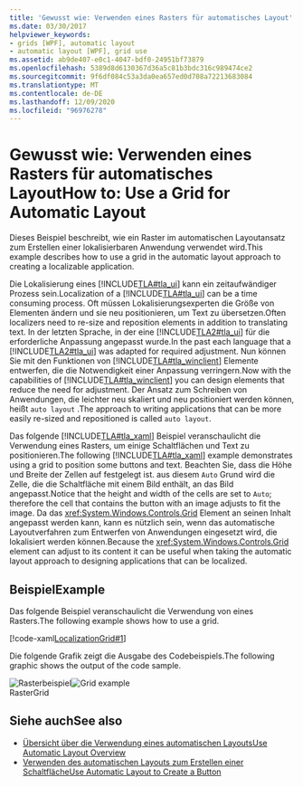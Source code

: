 ```yaml
---
title: 'Gewusst wie: Verwenden eines Rasters für automatisches Layout'
ms.date: 03/30/2017
helpviewer_keywords:
- grids [WPF], automatic layout
- automatic layout [WPF], grid use
ms.assetid: ab9de407-e0c1-4047-bdf0-24951bf73879
ms.openlocfilehash: 5389d8d6130367d36a5c81b3bdc316c989474ce2
ms.sourcegitcommit: 9f6df084c53a3da0ea657ed0d708a72213683084
ms.translationtype: MT
ms.contentlocale: de-DE
ms.lasthandoff: 12/09/2020
ms.locfileid: "96976278"
---
```

# <a name="how-to-use-a-grid-for-automatic-layout"></a><span data-ttu-id="cfea5-102">Gewusst wie: Verwenden eines Rasters für automatisches Layout</span><span class="sxs-lookup"><span data-stu-id="cfea5-102">How to: Use a Grid for Automatic Layout</span></span>
<span data-ttu-id="cfea5-103">Dieses Beispiel beschreibt, wie ein Raster im automatischen Layoutansatz zum Erstellen einer lokalisierbaren Anwendung verwendet wird.</span><span class="sxs-lookup"><span data-stu-id="cfea5-103">This example describes how to use a grid in the automatic layout approach to creating a localizable application.</span></span>  
  
 <span data-ttu-id="cfea5-104">Die Lokalisierung eines [!INCLUDE[TLA#tla_ui](../../../includes/tlasharptla-ui-md.md)] kann ein zeitaufwändiger Prozess sein.</span><span class="sxs-lookup"><span data-stu-id="cfea5-104">Localization of a [!INCLUDE[TLA#tla_ui](../../../includes/tlasharptla-ui-md.md)] can be a time consuming process.</span></span> <span data-ttu-id="cfea5-105">Oft müssen Lokalisierungsexperten die Größe von Elementen ändern und sie neu positionieren, um Text zu übersetzen.</span><span class="sxs-lookup"><span data-stu-id="cfea5-105">Often localizers need to re-size and reposition elements in addition to translating text.</span></span> <span data-ttu-id="cfea5-106">In der letzten Sprache, in der eine [!INCLUDE[TLA2#tla_ui](../../../includes/tla2sharptla-ui-md.md)] für die erforderliche Anpassung angepasst wurde.</span><span class="sxs-lookup"><span data-stu-id="cfea5-106">In the past each language that a [!INCLUDE[TLA2#tla_ui](../../../includes/tla2sharptla-ui-md.md)] was adapted for required adjustment.</span></span> <span data-ttu-id="cfea5-107">Nun können Sie mit den Funktionen von [!INCLUDE[TLA#tla_winclient](../../../includes/tlasharptla-winclient-md.md)] Elemente entwerfen, die die Notwendigkeit einer Anpassung verringern.</span><span class="sxs-lookup"><span data-stu-id="cfea5-107">Now with the capabilities of [!INCLUDE[TLA#tla_winclient](../../../includes/tlasharptla-winclient-md.md)] you can design elements that reduce the need for adjustment.</span></span> <span data-ttu-id="cfea5-108">Der Ansatz zum Schreiben von Anwendungen, die leichter neu skaliert und neu positioniert werden können, heißt `auto layout` .</span><span class="sxs-lookup"><span data-stu-id="cfea5-108">The approach to writing applications that can be more easily re-sized and repositioned is called `auto layout`.</span></span>  
  
 <span data-ttu-id="cfea5-109">Das folgende [!INCLUDE[TLA#tla_xaml](../../../includes/tlasharptla-xaml-md.md)] Beispiel veranschaulicht die Verwendung eines Rasters, um einige Schaltflächen und Text zu positionieren.</span><span class="sxs-lookup"><span data-stu-id="cfea5-109">The following [!INCLUDE[TLA#tla_xaml](../../../includes/tlasharptla-xaml-md.md)] example demonstrates using a grid to position some buttons and text.</span></span> <span data-ttu-id="cfea5-110">Beachten Sie, dass die Höhe und Breite der Zellen auf festgelegt ist. aus diesem `Auto` Grund wird die Zelle, die die Schaltfläche mit einem Bild enthält, an das Bild angepasst.</span><span class="sxs-lookup"><span data-stu-id="cfea5-110">Notice that the height and width of the cells are set to `Auto`; therefore the cell that contains the button with an image adjusts to fit the image.</span></span> <span data-ttu-id="cfea5-111">Da das <xref:System.Windows.Controls.Grid> Element an seinen Inhalt angepasst werden kann, kann es nützlich sein, wenn das automatische Layoutverfahren zum Entwerfen von Anwendungen eingesetzt wird, die lokalisiert werden können.</span><span class="sxs-lookup"><span data-stu-id="cfea5-111">Because the <xref:System.Windows.Controls.Grid> element can adjust to its content it can be useful when taking the automatic layout approach to designing applications that can be localized.</span></span>  
  
## <a name="example"></a><span data-ttu-id="cfea5-112">Beispiel</span><span class="sxs-lookup"><span data-stu-id="cfea5-112">Example</span></span>  
 <span data-ttu-id="cfea5-113">Das folgende Beispiel veranschaulicht die Verwendung von eines Rasters.</span><span class="sxs-lookup"><span data-stu-id="cfea5-113">The following example shows how to use a grid.</span></span>  
  
 [!code-xaml[LocalizationGrid#1](~/samples/snippets/csharp/VS_Snippets_Wpf/LocalizationGrid/CS/Pane1.xaml#1)]  
  
 <span data-ttu-id="cfea5-114">Die folgende Grafik zeigt die Ausgabe des Codebeispiels.</span><span class="sxs-lookup"><span data-stu-id="cfea5-114">The following graphic shows the output of the code sample.</span></span>  
  
 <span data-ttu-id="cfea5-115">![Rasterbeispiel](./media/glob-grid.png "glob_grid")</span><span class="sxs-lookup"><span data-stu-id="cfea5-115">![Grid example](./media/glob-grid.png "glob_grid")</span></span>  
<span data-ttu-id="cfea5-116">Raster</span><span class="sxs-lookup"><span data-stu-id="cfea5-116">Grid</span></span>  
  
## <a name="see-also"></a><span data-ttu-id="cfea5-117">Siehe auch</span><span class="sxs-lookup"><span data-stu-id="cfea5-117">See also</span></span>

- [<span data-ttu-id="cfea5-118">Übersicht über die Verwendung eines automatischen Layouts</span><span class="sxs-lookup"><span data-stu-id="cfea5-118">Use Automatic Layout Overview</span></span>](use-automatic-layout-overview.md)
- [<span data-ttu-id="cfea5-119">Verwenden des automatischen Layouts zum Erstellen einer Schaltfläche</span><span class="sxs-lookup"><span data-stu-id="cfea5-119">Use Automatic Layout to Create a Button</span></span>](how-to-use-automatic-layout-to-create-a-button.md)
